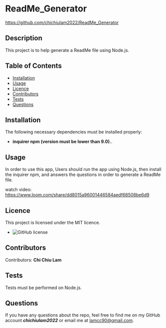  # ReadMe_Generator
https://github.com/chichiulam2022/ReadMe_Generator

## Description
This project is to help generate a ReadMe file using Node.js.

## Table of Contents 
* [Installation](#installation)
* [Usage](#usage)
* [Licence](#licence)
* [Contributors](#contributors)
* [Tests](#tests)
* [Questions](#questions)

## Installation
The following necessary dependencies must be installed properly: 
* <b>inquirer npm (version must be lower than 9.0).</b>.

## Usage
In order to use this app, Users should run the app using Node.js, then install the inquirer npm, and answers the questions in order to generate a ReadMe file.

watch video: https://www.loom.com/share/dd8015a96001446584aedf68508be6d9

## Licence
This project is licensed under the MIT licence. 
* ![GitHub license](https://img.shields.io/badge/license-MIT-blueviolet.svg)

## Contributors
​Contributors: <b>Chi Chiu Lam</b>

## Tests
Tests must be performed on Node.js.

## Questions
If you have any questions about the repo, feel free to find me on my GitHub account <b><i>chichiulam2022</b></i> or email me at lamcc90@gmail.com.

